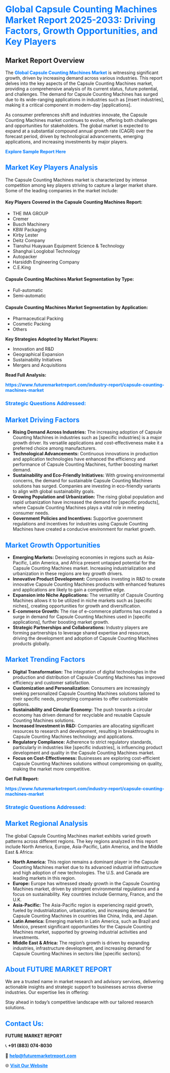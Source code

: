 <h1 style="color: #007BFF;">Global Capsule Counting Machines Market Report 2025-2033: Driving Factors, Growth Opportunities, and Key Players</h1>

<section id="overview">
<h2>Market Report Overview</h2>
<p>The <a href="https://www.futuremarketreport.com/industry-report/capsule-counting-machines-market" style="color: #007BFF; text-decoration: none;"><strong>Global Capsule Counting Machines Market</strong></a> is witnessing significant growth, driven by increasing demand across various industries. This report delves into the key aspects of the Capsule Counting Machines market, providing a comprehensive analysis of its current status, future potential, and challenges. The demand for Capsule Counting Machines has surged due to its wide-ranging applications in industries such as [insert industries], making it a critical component in modern-day [applications].</p>
<p>As consumer preferences shift and industries innovate, the Capsule Counting Machines market continues to evolve, offering both challenges and opportunities for stakeholders. The global market is expected to expand at a substantial compound annual growth rate (CAGR) over the forecast period, driven by technological advancements, emerging applications, and increasing investments by major players.</p>
</section>

<section id="overview">
<p><a href="https://www.futuremarketreport.com/request-sample/reportId=59409" style="color: #007BFF; text-decoration: none;"><strong>Explore Sample Report Here</strong></a></p>
</section>

<section id="key-players">
<h2 style="color: #007BFF;">Market Key Players Analysis</h2>
<p>The Capsule Counting Machines market is characterized by intense competition among key players striving to capture a larger market share. Some of the leading companies in the market include:</p>
<h4>Key Players Covered in the Capsule Counting Machines Report:</h4>
<ul><li>THE IMA GROUP</li><li>Cremer</li><li>Busch Machinery</li><li>KBW Packaging</li><li>Kirby Lester</li><li>Deitz Company</li><li>Tianshui Huayauan Equipment Science &amp; Technology</li><li>Shanghai Looglobal Technology</li><li>Autopacker</li><li>Harsiddh Engineering Company</li><li>C.E.King</li></ul>
<h4>Capsule Counting Machines Market Segmentation by Type:</h4>
<ul><li>Full-automatic</li><li>Semi-automatic</li></ul>

<h4>Capsule Counting Machines Market Segmentation by Application:</h4>
<ul><li>Pharmaceutical Packing</li><li>Cosmetic Packing</li><li>Others</li></ul>
<p><strong>Key Strategies Adopted by Market Players:</strong></p>
<ul>
<li>Innovation and R&D</li>
<li>Geographical Expansion</li>
<li>Sustainability Initiatives</li>
<li>Mergers and Acquisitions</li>
</ul>
</section>

<section>
<p><strong>Read Full Analysis: </strong></p><a href="https://www.futuremarketreport.com/industry-report/capsule-counting-machines-market" style="color: #007BFF; text-decoration: none;"><strong>https://www.futuremarketreport.com/industry-report/capsule-counting-machines-market</strong></a>
<h3 style="color: #007BFF;">Strategic Questions Addressed:</h3>
</section>

<section id="driving-factors">
<h2 style="color: #007BFF;">Market Driving Factors</h2>
<ul>
<li><strong>Rising Demand Across Industries:</strong> The increasing adoption of Capsule Counting Machines in industries such as [specific industries] is a major growth driver. Its versatile applications and cost-effectiveness make it a preferred choice among manufacturers.</li>
<li><strong>Technological Advancements:</strong> Continuous innovations in production and application technologies have enhanced the efficiency and performance of Capsule Counting Machines, further boosting market demand.</li>
<li><strong>Sustainability and Eco-Friendly Initiatives:</strong> With growing environmental concerns, the demand for sustainable Capsule Counting Machines solutions has surged. Companies are investing in eco-friendly variants to align with global sustainability goals.</li>
<li><strong>Growing Population and Urbanization:</strong> The rising global population and rapid urbanization have increased the demand for [specific products], where Capsule Counting Machines plays a vital role in meeting consumer needs.</li>
<li><strong>Government Policies and Incentives:</strong> Supportive government regulations and incentives for industries using Capsule Counting Machines have created a conducive environment for market growth.</li>
</ul>
</section>

<section id="growth-opportunities">
<h2 style="color: #007BFF;">Market Growth Opportunities</h2>
<ul>
<li><strong>Emerging Markets:</strong> Developing economies in regions such as Asia-Pacific, Latin America, and Africa present untapped potential for the Capsule Counting Machines market. Increasing industrialization and urbanization in these regions are key growth drivers.</li>
<li><strong>Innovative Product Development:</strong> Companies investing in R&D to create innovative Capsule Counting Machines products with enhanced features and applications are likely to gain a competitive edge.</li>
<li><strong>Expansion into Niche Applications:</strong> The versatility of Capsule Counting Machines allows it to be utilized in niche markets such as [specific niches], creating opportunities for growth and diversification.</li>
<li><strong>E-commerce Growth:</strong> The rise of e-commerce platforms has created a surge in demand for Capsule Counting Machines used in [specific applications], further boosting market growth.</li>
<li><strong>Strategic Partnerships and Collaborations:</strong> Industry players are forming partnerships to leverage shared expertise and resources, driving the development and adoption of Capsule Counting Machines products globally.</li>
</ul>
</section>

<section id="trending-factors">
<h2 style="color: #007BFF;">Market Trending Factors</h2>
<ul>
<li><strong>Digital Transformation:</strong> The integration of digital technologies in the production and distribution of Capsule Counting Machines has improved efficiency and customer satisfaction.</li>
<li><strong>Customization and Personalization:</strong> Consumers are increasingly seeking personalized Capsule Counting Machines solutions tailored to their specific needs, prompting companies to offer customizable options.</li>
<li><strong>Sustainability and Circular Economy:</strong> The push towards a circular economy has driven demand for recyclable and reusable Capsule Counting Machines solutions.</li>
<li><strong>Increased Investment in R&D:</strong> Companies are allocating significant resources to research and development, resulting in breakthroughs in Capsule Counting Machines technology and applications.</li>
<li><strong>Regulatory Compliance:</strong> Adherence to strict regulatory standards, particularly in industries like [specific industries], is influencing product development and quality in the Capsule Counting Machines market.</li>
<li><strong>Focus on Cost-Effectiveness:</strong> Businesses are exploring cost-efficient Capsule Counting Machines solutions without compromising on quality, making the market more competitive.</li>
</ul>
</section>

<section>
<p><strong>Get Full Report: </strong></p><a href="https://www.futuremarketreport.com/industry-report/capsule-counting-machines-market" style="color: #007BFF; text-decoration: none;"><strong>https://www.futuremarketreport.com/industry-report/capsule-counting-machines-market</strong></a>
<h3 style="color: #007BFF;">Strategic Questions Addressed:</h3>
</section>


<section id="regional-analysis">
<h2 style="color: #007BFF;">Market Regional Analysis</h2>
<p>The global Capsule Counting Machines market exhibits varied growth patterns across different regions. The key regions analyzed in this report include North America, Europe, Asia-Pacific, Latin America, and the Middle East & Africa:</p>
<ul>
<li><strong>North America:</strong> This region remains a dominant player in the Capsule Counting Machines market due to its advanced industrial infrastructure and high adoption of new technologies. The U.S. and Canada are leading markets in this region.</li>
<li><strong>Europe:</strong> Europe has witnessed steady growth in the Capsule Counting Machines market, driven by stringent environmental regulations and a focus on sustainability. Key countries include Germany, France, and the U.K.</li>
<li><strong>Asia-Pacific:</strong> The Asia-Pacific region is experiencing rapid growth, fueled by industrialization, urbanization, and increasing demand for Capsule Counting Machines in countries like China, India, and Japan.</li>
<li><strong>Latin America:</strong> Emerging markets in Latin America, such as Brazil and Mexico, present significant opportunities for the Capsule Counting Machines market, supported by growing industrial activities and investments.</li>
<li><strong>Middle East & Africa:</strong> The region’s growth is driven by expanding industries, infrastructure development, and increasing demand for Capsule Counting Machines in sectors like [specific sectors].</li>
</ul>
</section>

<footer>
<h2 style="color: #007BFF;">About FUTURE MARKET REPORT</h2>
<p>We are a trusted name in market research and advisory services, delivering actionable insights and strategic support to businesses across diverse industries. Our expertise lies in offering:</p>

<p>Stay ahead in today’s competitive landscape with our tailored research solutions.</p>

<h2 style="color: #007BFF;">Contact Us:</h2>
<p><strong>FUTURE MARKET REPORT</strong></p>
<p>📞 <strong>+91 (883) 074-8030</strong></p>
<p>📧 <strong><a href="mailto:help@futuremarketreport.com" style="color: #007BFF;">help@futuremarketreport.com</a></strong></p>
<p>🌐 <strong><a href="https://www.futuremarketreport.com/" style="color: #007BFF;">Visit Our Website</a></strong></p>
</footer>